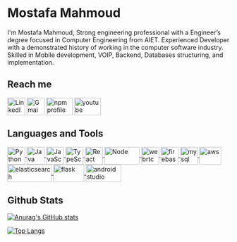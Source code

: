 # Mostafa Mahmoud

I'm Mostafa Mahmoud, Strong engineering professional with a Engineer’s degree focused in Computer Engineering from AIET.
Experienced Developer with a demonstrated history of working in the computer software industry. Skilled in Mobile development, VOIP, Backend, Databases structuring, and implementation.

<!--
**mmzaghlool/mmzaghlool** is a ✨ _special_ ✨ repository because its `README.md` (this file) appears on your GitHub profile.

Here are some ideas to get you started:

- 🔭 I’m currently working on ...
- 🌱 I’m currently learning ...
- 👯 I’m looking to collaborate on ...
- 🤔 I’m looking for help with ...
- 💬 Ask me about ...
- 📫 How to reach me: ...
- 😄 Pronouns: ...
- ⚡ Fun fact: ...
-->

## Reach me

<p align="left">
<a href="https://www.linkedin.com/in/mmzaghlool/"><img align="center" src="https://icon-library.com/images/linkedin-icon-png-transparent-background/linkedin-icon-png-transparent-background-15.jpg" alt="LinkedIn profile" height="40" width="40" /></a>
<a href="mailto:mmzaghlool52@gmail.com"><img align="center" src="https://cdn.iconscout.com/icon/free/png-256/gmail-2981844-2476484.png" alt="Gmai account" height="40" width="40" /></a>
<a href="https://www.npmjs.com/~mmzaghlool"><img align="center" src="https://www.tomsquest.com/img/posts/2018-10-02-better-npm-ing/npm_logo.png" alt="npm profile" height="40" width="60" /></a>
<a href="https://www.youtube.com/channel/UCb93KBjFv6rPdB-cggADtig"><img align="center" src="https://ricardoreadingmouse.com.au/wp-content/uploads/2018/04/youtube.png" alt="youtube channel" height="40" width="60" /></a>

## Languages and Tools

<p align="left">
<a href="#Languages-and-Tools">
<img align="center" src="https://upload.wikimedia.org/wikipedia/commons/thumb/c/c3/Python-logo-notext.svg/2048px-Python-logo-notext.svg.png" alt="Python" height="40" width="40" />
<img align="center" src="https://logoeps.com/wp-content/uploads/2011/06/java-logo-vector.png" alt="Java" height="40" width="40" />
<img align="center" src="https://upload.wikimedia.org/wikipedia/commons/thumb/9/99/Unofficial_JavaScript_logo_2.svg/480px-Unofficial_JavaScript_logo_2.svg.png" alt="JavaScript" height="40" width="40" />
<img align="center" src="https://upload.wikimedia.org/wikipedia/commons/4/4c/Typescript_logo_2020.svg" alt="TypeScript" height="40" width="40" />
<img align="center" src="https://raw.githubusercontent.com/rexxars/react-hexagon/master/logo/react-hexagon.png" alt="React" height="40" width="40" />
<img align="center" src="https://brandslogos.com/wp-content/uploads/thumbs/nodejs-logo-vector.svg" alt="Node" height="40" width="80" />
<img align="center" src="https://sdtimes.com/wp-content/uploads/2017/11/webrtc.png" alt="webrtc" height="40" width="40" />
<img align="center" src="https://cdn.shortpixel.ai/client/q_glossy,ret_img,w_502,h_518/https://keytotech.com/wp-content/uploads/2019/05/firebase.png" alt="firebase" height="40" width="40" />
<img align="center" src="https://www.elearningworld.org/wp-content/uploads/2019/04/MySQL.svg.png" alt="mysql" height="40" width="40" />
<img align="center" src="https://cloudhedge.io/wp-content/uploads/2017/11/aws.png" alt="aws" height="40" width="50" />
<img align="center" src="https://upload.wikimedia.org/wikipedia/commons/thumb/f/f4/Elasticsearch_logo.svg/800px-Elasticsearch_logo.svg.png" alt="elasticsearch" height="40" width="100" />
<img align="center" src="https://upload.wikimedia.org/wikipedia/commons/thumb/3/3c/Flask_logo.svg/2560px-Flask_logo.svg.png" alt="flask" height="40" width="70" />
<img align="center" src="https://www.pngkit.com/png/full/259-2592742_clip-art-free-mobile-app-development-transprent-png.png" alt="android studio" height="40" width="80" />
</a>
</p>

## Github Stats

[![Anurag's GitHub stats](https://github-readme-stats.vercel.app/api?username=mmzaghlool&count_private=true&hide=stars,contribs&show_icons=true)](https://github.com/mmzaghlool)

[![Top Langs](https://github-readme-stats.vercel.app/api/top-langs/?username=mmzaghlool&hide=ruby,objective-c,starlark&exclude_repo=Atm-&layout=compact)](https://github.com/mmzaghlool)

